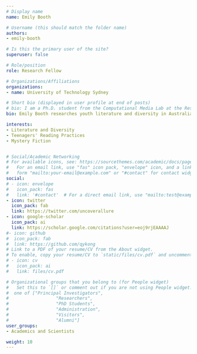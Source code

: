 ```yaml
---
# Display name
name: Emily Booth

# Username (this should match the folder name)
authors:
- emily-booth

# Is this the primary user of the site?
superuser: false

# Role/position
role: Research Fellow

# Organizations/Affiliations
organizations:
- name: University of Technology Sydney

# Short bio (displayed in user profile at end of posts)
# bio: I am a Ph.D. student from the Computational Media Lab at the Research School of Computer Science of The Australian National University and affiliated with Data61, CSIRO. I am supervised by Dr Marian-Andrei Rizoiu, Prof Lexing Xie and Dr Stephen Wan. My current research focuses on modeling information diffusion in social media. Specifically, I am working on understanding the connection between epidemic models and self-exciting point processes and quantifying online diffusions with tools from the connection. 
bio: Emily Booth researches youth literature and diversity in Australian book publishing, teenagers' reading practices, and video games. Her current projects explore mystery fiction's influence on readers and narratives in indie games. She is a founding member of the Executive Board of the [YA Studies Association (YASA)](https://yastudiesassociation.com/).

interests:
- Literature and Diversity
- Teenagers' Reading Practices
- Mystery Fiction


# Social/Academic Networking
# For available icons, see: https://sourcethemes.com/academic/docs/page-builder/#icons
#   For an email link, use "fas" icon pack, "envelope" icon, and a link in the
#   form "mailto:your-email@example.com" or "#contact" for contact widget.
social:
# - icon: envelope
#   icon_pack: fas
#   link: '#contact'  # For a direct email link, use "mailto:test@example.org".
- icon: twitter
  icon_pack: fab
  link: https://twitter.com/uncoverallure
- icon: google-scholar
  icon_pack: ai
  link: https://scholar.google.com/citations?user=eoj9rjEAAAAJ
#- icon: github
#  icon_pack: fab
#  link: https://github.com/qykong
# Link to a PDF of your resume/CV from the About widget.
# To enable, copy your resume/CV to `static/files/cv.pdf` and uncomment the lines below.
# - icon: cv
#   icon_pack: ai
#   link: files/cv.pdf

# Organizational groups that you belong to (for People widget)
#   Set this to `[]` or comment out if you are not using People widget.
#  one of ["Principal Investigators",
#                  "Researchers",
#                  "PhD Students",
#                  "Administration",
#                  "Visitors",
#                  "Alumni"]
user_groups:
- Academics and Scientists

weight: 10
---
```

